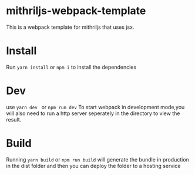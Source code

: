 # mithriljs-webpack-template

This is a webpack template for mithriljs that uses jsx.

# Install

Run ` yarn install ` or ` npm i ` to install the dependencies

# Dev
use 
`yarn dev ` or  ` npm run dev `
To start webpack in development mode,you will also need to run a http server seperately in the directory to view the result.

# Build

Running ` yarn build ` or ` npm run build ` will generate the bundle in production in the dist folder and then you can deploy the folder to a hosting service
